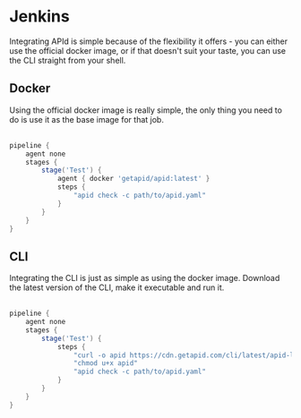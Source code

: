 # Jenkins

Integrating APId is simple because of the flexibility it offers - you can either use the official docker image, or if that doesn't suit your taste,
you can use the CLI straight from your shell.

## Docker

Using the official docker image is really simple, the only thing you need to do is use it as the base image for that job.
<br><br>

```groovy
pipeline {
    agent none
    stages {
        stage('Test') {
            agent { docker 'getapid/apid:latest' }
            steps {
                "apid check -c path/to/apid.yaml"
            }
        }
    }
}
```

## CLI

Integrating the CLI is just as simple as using the docker image. Download the latest version of the CLI, make it executable and run it.
<br><br>

```groovy
pipeline {
    agent none
    stages {
        stage('Test') {
            steps {
                "curl -o apid https://cdn.getapid.com/cli/latest/apid-latest-linux-amd64"
                "chmod u+x apid"
                "apid check -c path/to/apid.yaml"
            }
        }
    }
}
```
